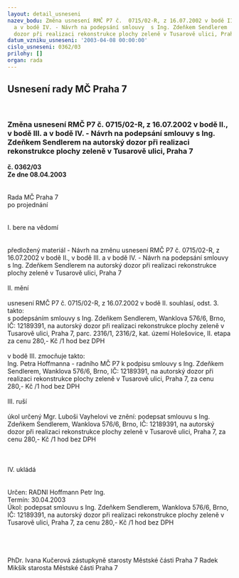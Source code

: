 ```yaml
---
layout: detail_usneseni
nazev_bodu: Změna usnesení RMČ P7 č.  0715/02-R, z 16.07.2002 v bodě II., v bodě III.
  a v bodě IV. - Návrh na podepsání smlouvy  s Ing. Zdeňkem Sendlerem  na autorský
  dozor při realizaci rekonstrukce plochy zeleně v Tusarově ulici, Praha 7
datum_vzniku_usneseni: '2003-04-08 00:00:00'
cislo_usneseni: 0362/03
prilohy: []
organ: rada
---
```

<div id="ucUsn_pList" class="usn">
	<span><h2>Usnesení rady MČ Praha 7 </h2>
<br></span><div class="standBody">
<span><h3>Změna usnesení RMČ P7 č.  0715/02-R, z 16.07.2002 v bodě II., v bodě III. a v bodě IV. - Návrh na podepsání smlouvy  s Ing. Zdeňkem Sendlerem  na autorský dozor při realizaci rekonstrukce plochy zeleně v Tusarově ulici, Praha 7</h3></span><div class="center">
		<strong>č. 0362/03</strong><br>
	</div>
<div class="center">
		<strong>Ze dne 08.04.2003</strong><br><br>
	</div>
<br>Rada MČ Praha 7<br>po projednání<br><br><br>I.	bere na vědomí<br><br> <br>předložený materiál - Návrh na změnu usnesení RMČ P7 č.  0715/02-R, z 16.07.2002 v bodě II., v bodě III. a v bodě IV. - Návrh na podepsání smlouvy  s Ing. Zdeňkem Sendlerem  na autorský dozor při realizaci rekonstrukce plochy zeleně v Tusarově ulici, Praha 7<br><br>II.	mění <br><br>usnesení RMČ P7  č.  0715/02-R, z 16.07.2002 v bodě II. souhlasí, odst. 3.  takto:<br>s podepsáním smlouvy  s Ing. Zdeňkem Sendlerem,  Wanklova 576/6, Brno, IČ: 12189391, na autorský dozor při realizaci rekonstrukce plochy zeleně v Tusarově ulici, Praha 7, parc. 2316/1, 2316/2, kat. území Holešovice, II. etapa za cenu 280,- Kč /1 hod bez DPH<br><br>v bodě III. zmocňuje takto:<br>Ing. Petra Hoffmanna  - radního MČ P7 k podpisu smlouvy  s Ing. Zdeňkem Sendlerem, Wanklova 576/6, Brno, IČ: 12189391, na autorský dozor při realizaci rekonstrukce plochy zeleně v Tusarově ulici, Praha 7, za cenu 280,- Kč /1 hod bez DPH<br><br>III.	ruší <br><br>úkol určený Mgr. Luboši Vayhelovi ve znění: podepsat smlouvu  s Ing. Zdeňkem Sendlerem, Wanklova 576/6, Brno, IČ: 12189391,  na autorský dozor při realizaci rekonstrukce plochy zeleně v Tusarově ulici, Praha 7, za cenu 280,- Kč /1 hod bez DPH <br><br><br><br>IV.	ukládá <br><br> <br>Určen:	RADNI Hoffmann Petr Ing.<br>Termín: 30.04.2003 <br>Úkol:	podepsat smlouvu  s Ing. Zdeňkem Sendlerem, Wanklova 576/6, Brno, IČ: 12189391,  na autorský dozor při realizaci rekonstrukce plochy zeleně v Tusarově ulici, Praha 7, za cenu 280,- Kč /1 hod bez DPH <br> <br><br><br> 	<br>PhDr. Ivana Kučerová zástupkyně starosty Městské části Praha 7	 Radek Mikšík starosta Městské části Praha 7<br>	<br><br>
</div>
</div>